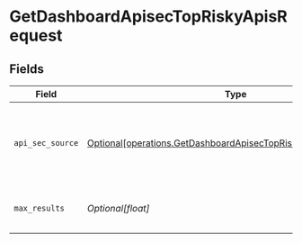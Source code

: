 # GetDashboardApisecTopRiskyApisRequest


## Fields

| Field                                                                                                                                        | Type                                                                                                                                         | Required                                                                                                                                     | Description                                                                                                                                  |
| -------------------------------------------------------------------------------------------------------------------------------------------- | -------------------------------------------------------------------------------------------------------------------------------------------- | -------------------------------------------------------------------------------------------------------------------------------------------- | -------------------------------------------------------------------------------------------------------------------------------------------- |
| `api_sec_source`                                                                                                                             | [Optional[operations.GetDashboardApisecTopRiskyApisAPISecSource]](undefined/models/operations/getdashboardapisectopriskyapisapisecsource.md) | :heavy_check_mark:                                                                                                                           | source filter. an enum representing the source of the APIs service in scope                                                                  |
| `max_results`                                                                                                                                | *Optional[float]*                                                                                                                            | :heavy_minus_sign:                                                                                                                           | The number of entries to return (pagination)                                                                                                 |